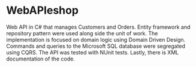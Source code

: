 # WebAPIeshop
Web API in C# that manages Customers and Orders. Entity framework and repository pattern were used along side the unit of work. The implementation 
is focused on domain logic using Domain Driven Design. Commands and queries to the Microsoft SQL database were segregated using CQRS.
The API was tested with NUnit tests. Lastly, there is XML documentation of the code.
